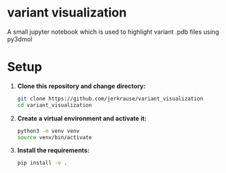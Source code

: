 # variant visualization
A small jupyter notebook which is used to highlight variant .pdb files using py3dmol

# Setup
1. **Clone this repository and change directory:**
   ```sh
   git clone https://github.com/jerkrause/variant_visualization
   cd variant_visualization
   ```

2. **Create a virtual environment and activate it:**
   ```sh
   python3 -m venv venv
   source venv/bin/activate
   ```

4. **Install the requirements:**
   ```sh
   pip install -e .
   ```
